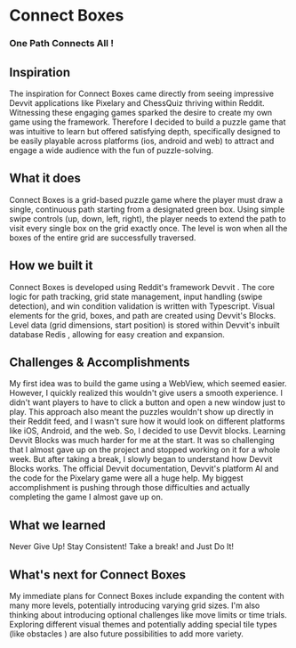 # Connect Boxes

### One Path Connects All ! 

## Inspiration
The inspiration for Connect Boxes came directly from seeing impressive Devvit applications like Pixelary and ChessQuiz thriving within Reddit. Witnessing these engaging games sparked the desire to create my own game using the framework. Therefore I decided to build a puzzle game that was intuitive to learn but offered satisfying depth, specifically designed to be easily playable across platforms (ios, android and web) to attract and engage a wide audience with the fun of puzzle-solving.

## What it does
Connect Boxes is a grid-based puzzle game where the player must draw a single, continuous path starting from a designated green box. Using simple swipe controls (up, down, left, right), the player needs to extend the path to visit every single box on the grid exactly once. The level is won when all the boxes of the entire grid are successfully traversed.

## How we built it
Connect Boxes is developed using Reddit's framework Devvit . The core logic for path tracking, grid state management, input handling (swipe detection), and win condition validation is  written with Typescript. Visual elements for the grid, boxes, and path are created using Devvit's Blocks. Level data (grid dimensions, start position) is stored within Devvit's inbuilt database Redis , allowing for easy creation and expansion. 

## Challenges & Accomplishments
My first idea was to build the game using a WebView, which seemed easier. However, I quickly realized this wouldn't give users a smooth experience. I didn't want players to have to click a button and open a new window just to play. This approach also meant the puzzles wouldn't show up directly in their Reddit feed, and I wasn't sure how it would look on different platforms like iOS, Android, and the web.
So, I decided to use Devvit blocks. Learning Devvit Blocks was much harder for me at the start. It was so challenging that I almost gave up on the project and stopped working on it for a whole week.
But after taking a break, I slowly began to understand how Devvit Blocks works. The official Devvit documentation, Devvit's platform AI and the code for the Pixelary game were all a huge help. My biggest accomplishment is pushing through those difficulties and actually completing the game I almost gave up on.

## What we learned
Never Give Up!  Stay Consistent!  Take a break!  and  Just Do It!

## What's next for Connect Boxes
My immediate plans for Connect Boxes include expanding the content with many more levels, potentially introducing varying grid sizes. I'm also thinking about introducing optional challenges like move limits or time trials. Exploring different visual themes and potentially adding special tile types (like obstacles ) are also future possibilities to add more variety.
